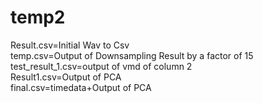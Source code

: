 # temp2
Result.csv=Initial Wav to Csv  
temp.csv=Output of Downsampling Result by a factor of 15  
test_result_1.csv=output of vmd of column 2  
Result1.csv=Output of PCA  
final.csv=timedata+Output of PCA  
